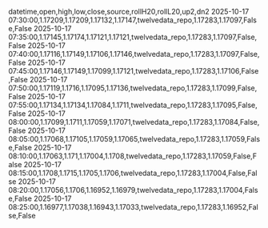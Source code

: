 datetime,open,high,low,close,source,rollH20,rollL20,up2,dn2
2025-10-17 07:30:00,1.17209,1.17209,1.17132,1.17147,twelvedata_repo,1.17283,1.17097,False,False
2025-10-17 07:35:00,1.17145,1.17174,1.17121,1.17121,twelvedata_repo,1.17283,1.17097,False,False
2025-10-17 07:40:00,1.17116,1.17149,1.17106,1.17146,twelvedata_repo,1.17283,1.17097,False,False
2025-10-17 07:45:00,1.17146,1.17149,1.17099,1.17121,twelvedata_repo,1.17283,1.17106,False,False
2025-10-17 07:50:00,1.17119,1.1716,1.17095,1.17136,twelvedata_repo,1.17283,1.17099,False,False
2025-10-17 07:55:00,1.17134,1.17134,1.17084,1.1711,twelvedata_repo,1.17283,1.17095,False,False
2025-10-17 08:00:00,1.17099,1.1711,1.17059,1.17071,twelvedata_repo,1.17283,1.17084,False,False
2025-10-17 08:05:00,1.17068,1.17105,1.17059,1.17065,twelvedata_repo,1.17283,1.17059,False,False
2025-10-17 08:10:00,1.17063,1.171,1.17004,1.1708,twelvedata_repo,1.17283,1.17059,False,False
2025-10-17 08:15:00,1.1708,1.1715,1.1705,1.1706,twelvedata_repo,1.17283,1.17004,False,False
2025-10-17 08:20:00,1.17056,1.1706,1.16952,1.16979,twelvedata_repo,1.17283,1.17004,False,False
2025-10-17 08:25:00,1.16977,1.17038,1.16943,1.17033,twelvedata_repo,1.17283,1.16952,False,False
